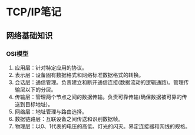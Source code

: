 # TCP/IP笔记

## 网络基础知识

### OSI模型

1. 应用层：针对特定应用的协议。
2. 表示层：设备固有数据格式和网络标准数据格式的转换。
3. 会话层：通信管理。负责建立和断开通信连接(数据流动的逻辑通路)。管理传输层以下的分层。
4. 传输层：管理两个节点之间的数据传输。负责可靠传输(确保数据被可靠的传送到目标地址)。
5. 网络层：地址管理与路由选择。
6. 数据链路层：互联设备之间传送和识别数据帧。
7. 物理层：以0、1代表的电压的高低、灯光的闪灭。界定连接器和网线的规格。

